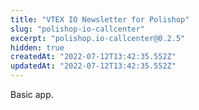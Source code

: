 ```yaml
---
title: "VTEX IO Newsletter for Polishop"
slug: "polishop-io-callcenter"
excerpt: "polishop.io-callcenter@0.2.5"
hidden: true
createdAt: "2022-07-12T13:42:35.552Z"
updatedAt: "2022-07-12T13:42:35.552Z"
---
```

Basic app.